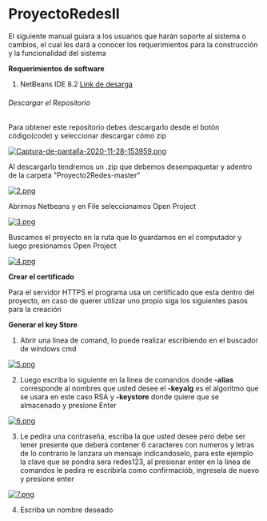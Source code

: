 # ProyectoRedesII
El siguiente manual guiara a los usuarios que harán soporte al sistema o cambios, el cual les dará a
conocer los requerimientos  para la construcción y la funcionalidad del sistema

**Requerimientos de software**

  1. NetBeans IDE 8.2
    [Link de desarga](https://netbeans.org/downloads/8.2/rc/)
       
###### Descargar el Repositorio
Para obtener este repositorio debes descargarlo desde el botón código(code) y seleccionar descargar cómo zip

[![Captura-de-pantalla-2020-11-28-153959.png](https://i.postimg.cc/8cX7T1Sb/Captura-de-pantalla-2020-11-28-153959.png)](https://postimg.cc/GTYLQn9B)


Al descargarlo tendremos un .zip que debemos desempaquetar y adentro de la carpeta "Proyecto2Redes-master" 

[![2.png](https://i.postimg.cc/wj86Lt0m/2.png)](https://postimg.cc/Mv528Gk6)

Abrimos Netbeans y en File seleccionamos Open Project

[![3.png](https://i.postimg.cc/mDb3D2vx/3.png)](https://postimg.cc/mc51pRZV)

Buscamos el proyecto en la ruta que lo guardamos en el computador y luego presionamos Open Project

[![4.png](https://i.postimg.cc/k4Fj1HmC/4.png)](https://postimg.cc/gXjqrNjt)

**Crear el certificado**

Para el servidor HTTPS el programa usa un certificado que esta dentro del proyecto, en caso de querer utilizar uno propio siga los siguientes pasos para la creación

**Generar el key Store**

1. Abrir una linea de comand, lo puede realizar escribiendo en el buscador de windows cmd

[![5.png](https://i.postimg.cc/d3fSryFZ/5.png)](https://postimg.cc/8fhHVsjT)

2. Luego escriba lo siguiente en la linea de comandos donde **-alias** corresponde al nombres que usted desee el **-keyalg** es el algoritmo que se usara en este caso RSA y **-keystore** donde quiere que se almacenado y presione Enter

[![6.png](https://i.postimg.cc/nrKGc9zt/6.png)](https://postimg.cc/T5wDtwgk)

3. Le pedira una contraseña, escriba la que usted desee pero debe ser tener presente que deberá contener 6 caracteres con numeros y letras de lo contrario le lanzara un mensaje indicandoselo, para este ejemplo la clave que se pondra sera redes123, al presionar enter en la linea de comandos le pedira re escribirla como confirmaciób, ingresela de nuevo y presione enter

[![7.png](https://i.postimg.cc/FRH4x3MT/7.png)](https://postimg.cc/JyvvrD4X)

4. Escriba un nombre deseado



















